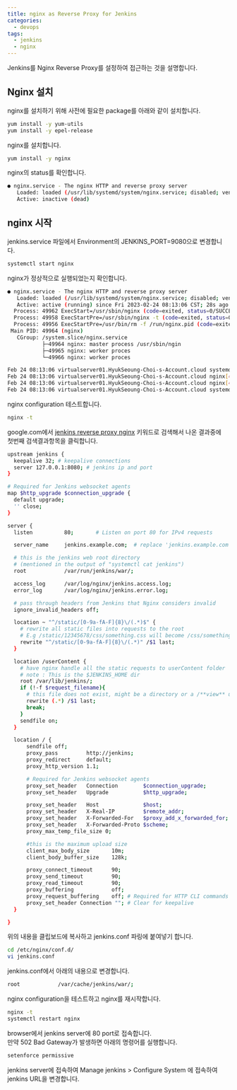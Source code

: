 ```yaml
---
title: nginx as Reverse Proxy for Jenkins
categories:
  - devops 
tags:
  - jenkins
  - nginx
---
```

Jenkins를 Nginx Reverse Proxy를 설정하여 접근하는 것을 설명합니다.  

## Nginx 설치
nginx를 설치하기 위해 사전에 필요한 package를 아래와 같이 설치합니다.   
```bash
yum install -y yum-utils
yum install -y epel-release
```

nginx를 설치합니다.  
```bash
yum install -y nginx
```

nginx의 status를 확인합니다.  
```bash
● nginx.service - The nginx HTTP and reverse proxy server
   Loaded: loaded (/usr/lib/systemd/system/nginx.service; disabled; vendor preset: disabled)
   Active: inactive (dead)
```
## nginx 시작
jenkins.service 파일에서 Environment의 JENKINS_PORT=9080으로 변경합니다.
```bash
systemctl start nginx
```

nginx가 정상적으로 실행되었는지 확인합니다.  
```bash
● nginx.service - The nginx HTTP and reverse proxy server
   Loaded: loaded (/usr/lib/systemd/system/nginx.service; disabled; vendor preset: disabled)
   Active: active (running) since Fri 2023-02-24 08:13:06 CST; 28s ago
  Process: 49962 ExecStart=/usr/sbin/nginx (code=exited, status=0/SUCCESS)
  Process: 49958 ExecStartPre=/usr/sbin/nginx -t (code=exited, status=0/SUCCESS)
  Process: 49956 ExecStartPre=/usr/bin/rm -f /run/nginx.pid (code=exited, status=0/SUCCESS)
 Main PID: 49964 (nginx)
   CGroup: /system.slice/nginx.service
           ├─49964 nginx: master process /usr/sbin/ngin
           ├─49965 nginx: worker proces
           └─49966 nginx: worker proces

Feb 24 08:13:06 virtualserver01.HyukSeoung-Choi-s-Account.cloud systemd[1]: Starting The nginx HTTP and reverse proxy server...
Feb 24 08:13:06 virtualserver01.HyukSeoung-Choi-s-Account.cloud nginx[49958]: nginx: the configuration file /etc/nginx/nginx.conf syntax is ok
Feb 24 08:13:06 virtualserver01.HyukSeoung-Choi-s-Account.cloud nginx[49958]: nginx: configuration file /etc/nginx/nginx.conf test is successful
Feb 24 08:13:06 virtualserver01.HyukSeoung-Choi-s-Account.cloud systemd[1]: Started The nginx HTTP and reverse proxy server.
```

nginx configuration 테스트합니다.
```bash
nginx -t
```
google.com에서 [jenkins reverse proxy nginx](https://www.jenkins.io/doc/book/system-administration/reverse-proxy-configuration-nginx/) 키워드로 검색해서 나온 결과중에  
첫번째 검색결과항목을 클릭합니다.
```bash
upstream jenkins {
  keepalive 32; # keepalive connections
  server 127.0.0.1:8080; # jenkins ip and port
}

# Required for Jenkins websocket agents
map $http_upgrade $connection_upgrade {
  default upgrade;
  '' close;
}

server {
  listen          80;       # Listen on port 80 for IPv4 requests

  server_name     jenkins.example.com;  # replace 'jenkins.example.com' with your server domain name

  # this is the jenkins web root directory
  # (mentioned in the output of "systemctl cat jenkins")
  root            /var/run/jenkins/war/;

  access_log      /var/log/nginx/jenkins.access.log;
  error_log       /var/log/nginx/jenkins.error.log;

  # pass through headers from Jenkins that Nginx considers invalid
  ignore_invalid_headers off;

  location ~ "^/static/[0-9a-fA-F]{8}\/(.*)$" {
    # rewrite all static files into requests to the root
    # E.g /static/12345678/css/something.css will become /css/something.css
    rewrite "^/static/[0-9a-fA-F]{8}\/(.*)" /$1 last;
  }

  location /userContent {
    # have nginx handle all the static requests to userContent folder
    # note : This is the $JENKINS_HOME dir
    root /var/lib/jenkins/;
    if (!-f $request_filename){
      # this file does not exist, might be a directory or a /**view** url
      rewrite (.*) /$1 last;
      break;
    }
    sendfile on;
  }

  location / {
      sendfile off;
      proxy_pass         http://jenkins;
      proxy_redirect     default;
      proxy_http_version 1.1;

      # Required for Jenkins websocket agents
      proxy_set_header   Connection        $connection_upgrade;
      proxy_set_header   Upgrade           $http_upgrade;

      proxy_set_header   Host              $host;
      proxy_set_header   X-Real-IP         $remote_addr;
      proxy_set_header   X-Forwarded-For   $proxy_add_x_forwarded_for;
      proxy_set_header   X-Forwarded-Proto $scheme;
      proxy_max_temp_file_size 0;

      #this is the maximum upload size
      client_max_body_size       10m;
      client_body_buffer_size    128k;

      proxy_connect_timeout      90;
      proxy_send_timeout         90;
      proxy_read_timeout         90;
      proxy_buffering            off;
      proxy_request_buffering    off; # Required for HTTP CLI commands
      proxy_set_header Connection ""; # Clear for keepalive
  }

}
```

위의 내용을 클립보드에 복사하고 jenkins.conf 파링에 붙여넣기 합니다.  
```bash
cd /etc/nginx/conf.d/
vi jenkins.conf
```

jenkins.conf에서 아래의 내용으로 변경합니다.

```bash
root            /var/cache/jenkins/war/;
```

nginx configuration을 테스트하고 nginx를 재시작합니다.  
```bash
nginx -t
systemctl restart nginx
```

browser에서 jenkins server에  80 port로 접속합니다.  
만약 502 Bad Gateway가 발생하면 아래의 명령어를 실행합니다.  
```bash
setenforce permissive
```

jenkins server에 접속하여 Manage jenkins > Configure System 에 접속하여 jenkins URL을 변경합니다.  